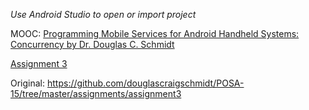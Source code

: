 *Use Android Studio to open or import project*

MOOC: [Programming Mobile Services for Android Handheld Systems: Concurrency by Dr. Douglas C. Schmidt](https://class.coursera.org/posaconcurrency-001)

[Assignment 3](https://class.coursera.org/posaconcurrency-001/human_grading/view/courses/974361/assessments/14/submissions)

Original:
https://github.com/douglascraigschmidt/POSA-15/tree/master/assignments/assignment3


